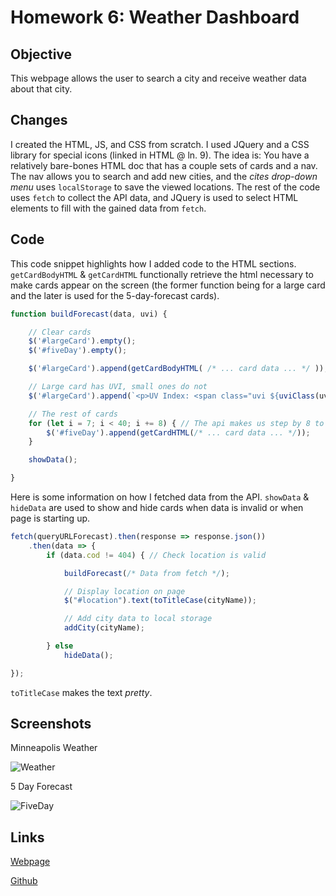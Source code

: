 # Homework 6: Weather Dashboard

## Objective 

This webpage allows the user to search a city and receive weather data about that city.

## Changes

I created the HTML, JS, and CSS from scratch. I used JQuery and a CSS library for special icons (linked in HTML @ ln. 9). The idea is: You have a relatively bare-bones HTML doc that has a couple sets of cards and a nav. The nav allows you to search and add new cities, and the <em>cites drop-down menu</em>  uses ```localStorage``` to save the viewed locations. The rest of the code uses ```fetch``` to collect the API data, and JQuery is used to select HTML elements to fill with the gained data from ```fetch```.

## Code

This code snippet highlights how I added code to the HTML sections. ```getCardBodyHTML``` & ```getCardHTML``` functionally retrieve the html necessary to make cards appear on the screen (the former function being for a large card and the later is used for the 5-day-forecast cards). 
```JavaScript
function buildForecast(data, uvi) {

    // Clear cards
    $('#largeCard').empty();
    $('#fiveDay').empty();

    $('#largeCard').append(getCardBodyHTML( /* ... card data ... */ ));

    // Large card has UVI, small ones do not
    $('#largeCard').append(`<p>UV Index: <span class="uvi ${uviClass(uvi)}">${uvi}</span></p>`);

    // The rest of cards
    for (let i = 7; i < 40; i += 8) { // The api makes us step by 8 to get the different days in their forecast data
        $('#fiveDay').append(getCardHTML(/* ... card data ... */));
    }

    showData();

}
```
Here is some information on how I fetched data from the API. ```showData``` & ```hideData``` are used to show and hide cards when data is invalid or when page is starting up.
```JavaScript
fetch(queryURLForecast).then(response => response.json())
    .then(data => {
        if (data.cod != 404) { // Check location is valid

            buildForecast(/* Data from fetch */);

            // Display location on page
            $("#location").text(toTitleCase(cityName));

            // Add city data to local storage 
            addCity(cityName);

        } else
            hideData();

});
```

```toTitleCase``` makes the text <em>pretty</em>.

## Screenshots

Minneapolis Weather

![Weather](./Assets/screenshots/screen1.jpg)

5 Day Forecast

![FiveDay](./Assets/screenshots/screen2.png)

## Links

[Webpage](https://andrewtrudeau.github.io/06-weather-dashboard/)

[Github](https://github.com/andrewtrudeau/06-weather-dashboard)